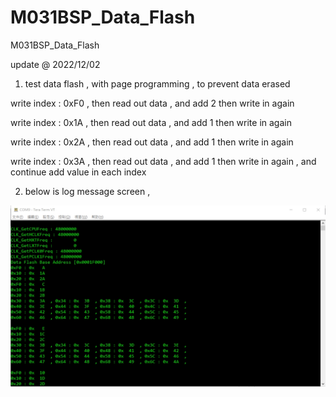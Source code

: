 # M031BSP_Data_Flash
 M031BSP_Data_Flash


update @ 2022/12/02

1. test data flash , with page programming , to prevent data erased

write index : 0xF0 , then read out data , and add 2 then write in again

write index : 0x1A , then read out data , and add 1 then write in again

write index : 0x2A , then read out data , and add 1 then write in again

write index : 0x3A , then read out data , and add 1 then write in again , and continue add value in each index 


2. below is log message screen , 

![image](https://github.com/released/M031BSP_Data_Flash/blob/main/log.jpg)




